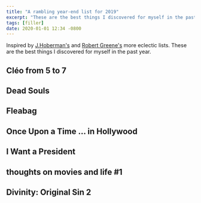 ```yaml
---
title: "A rambling year-end list for 2019"
excerpt: "These are the best things I discovered for myself in the past year."
tags: [filler]
date: 2020-01-01 12:34 -0800
---
```


Inspired by [J.Hoberman's](https://www.artforum.com/print/201910/j-hoberman-81344) and [Robert Greene's](https://twitter.com/prewarcinema/status/1211757463764029440) more eclectic lists. These are the best things I discovered for myself in the past year.  

## Cléo from 5 to 7
## Dead Souls
## Fleabag
## Once Upon a Time ... in Hollywood
## I Want a President
## thoughts on movies and life \#1
## Divinity: Original Sin 2
